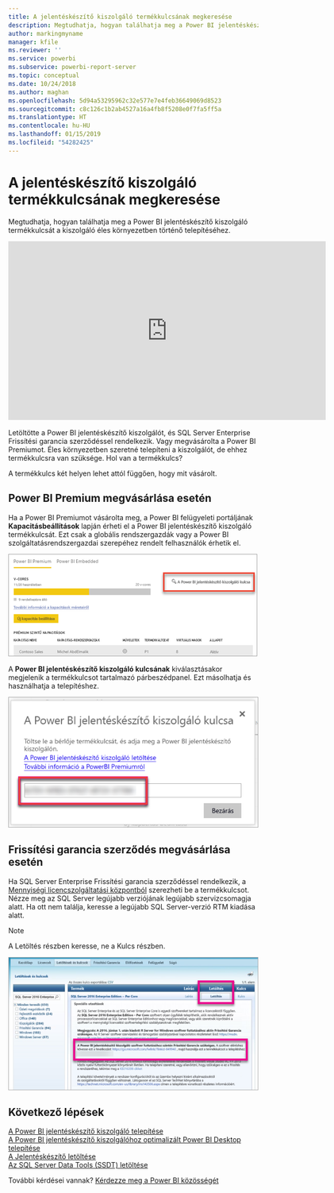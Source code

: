 ```yaml
---
title: A jelentéskészítő kiszolgáló termékkulcsának megkeresése
description: Megtudhatja, hogyan találhatja meg a Power BI jelentéskészítő kiszolgáló termékkulcsát a kiszolgáló éles környezetben történő telepítéséhez.
author: markingmyname
manager: kfile
ms.reviewer: ''
ms.service: powerbi
ms.subservice: powerbi-report-server
ms.topic: conceptual
ms.date: 10/24/2018
ms.author: maghan
ms.openlocfilehash: 5d94a53295962c32e577e7e4feb36649069d8523
ms.sourcegitcommit: c8c126c1b2ab4527a16a4fb8f5208e0f7fa5ff5a
ms.translationtype: HT
ms.contentlocale: hu-HU
ms.lasthandoff: 01/15/2019
ms.locfileid: "54282425"
---
```

# <a name="how-to-find-your-report-server-product-key"></a>A jelentéskészítő kiszolgáló termékkulcsának megkeresése
Megtudhatja, hogyan találhatja meg a Power BI jelentéskészítő kiszolgáló termékkulcsát a kiszolgáló éles környezetben történő telepítéséhez.

<iframe width="640" height="360" src="https://www.youtube.com/embed/6CQnf-NGtpU?rel=0&amp;showinfo=0" frameborder="0" allowfullscreen></iframe>

Letöltötte a Power BI jelentéskészítő kiszolgálót, és SQL Server Enterprise Frissítési garancia szerződéssel rendelkezik. Vagy megvásárolta a Power BI Premiumot. Éles környezetben szeretné telepíteni a kiszolgálót, de ehhez termékkulcsra van szüksége. Hol van a termékkulcs? 

A termékkulcs két helyen lehet attól függően, hogy mit vásárolt.

## <a name="purchased-power-bi-premium"></a>Power BI Premium megvásárlása esetén
Ha a Power BI Premiumot vásárolta meg, a Power BI felügyeleti portáljának **Kapacitásbeállítások** lapján érheti el a Power BI jelentéskészítő kiszolgáló termékkulcsát. Ezt csak a globális rendszergazdák vagy a Power BI szolgáltatásrendszergazdai szerepéhez rendelt felhasználók érhetik el.

![Power BI jelentéskészítő kiszolgáló kulcsa a Premium beállításaiban](media/find-product-key/pbirs-product-key.png)

A **Power BI jelentéskészítő kiszolgáló kulcsának** kiválasztásakor megjelenik a termékkulcsot tartalmazó párbeszédpanel. Ezt másolhatja és használhatja a telepítéshez.

![Power BI jelentéskészítő kiszolgáló termékkulcsa](media/find-product-key/pbirs-product-key-dialog.png)

## <a name="purchased-software-assurance-agreement"></a>Frissítési garancia szerződés megvásárlása esetén
Ha SQL Server Enterprise Frissítési garancia szerződéssel rendelkezik, a [Mennyiségi licencszolgáltatási központból](https://www.microsoft.com/Licensing/servicecenter/) szerezheti be a termékkulcsot. Nézze meg az SQL Server legújabb verziójának legújabb szervizcsomagja alatt. Ha ott nem találja, keresse a legújabb SQL Server-verzió RTM kiadása alatt.

> [!NOTE]
> A Letöltés részben keresse, ne a Kulcs részben.
> 
> 

![](media/find-product-key/vlsc-download.png "Mennyiségi licencszolgáltatási központ")

## <a name="next-steps"></a>Következő lépések
[A Power BI jelentéskészítő kiszolgáló telepítése](install-report-server.md)  
[A Power BI jelentéskészítő kiszolgálóhoz optimalizált Power BI Desktop telepítése](install-powerbi-desktop.md)  
[A Jelentéskészítő letöltése](https://www.microsoft.com/download/details.aspx?id=53613)  
[Az SQL Server Data Tools (SSDT) letöltése](http://go.microsoft.com/fwlink/?LinkID=616714)

További kérdései vannak? [Kérdezze meg a Power BI közösségét](https://community.powerbi.com/)

